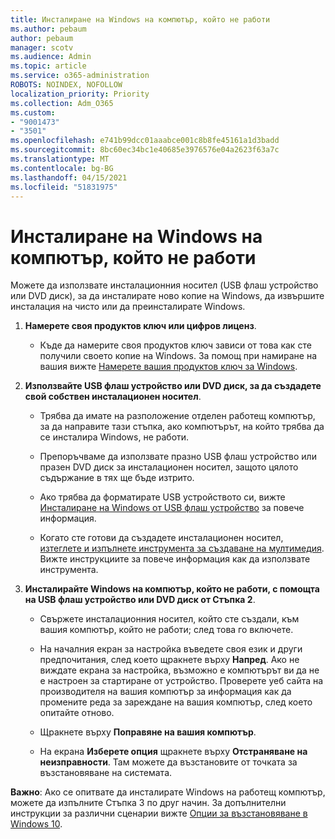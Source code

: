 ```yaml
---
title: Инсталиране на Windows на компютър, който не работи
ms.author: pebaum
author: pebaum
manager: scotv
ms.audience: Admin
ms.topic: article
ms.service: o365-administration
ROBOTS: NOINDEX, NOFOLLOW
localization_priority: Priority
ms.collection: Adm_O365
ms.custom:
- "9001473"
- "3501"
ms.openlocfilehash: e741b99dcc01aaabce001c8b8fe45161a1d3badd
ms.sourcegitcommit: 8bc60ec34bc1e40685e3976576e04a2623f63a7c
ms.translationtype: MT
ms.contentlocale: bg-BG
ms.lasthandoff: 04/15/2021
ms.locfileid: "51831975"
---
```

# <a name="install-windows-on-a-nonfunctional-pc"></a>Инсталиране на Windows на компютър, който не работи

Можете да използвате инсталационния носител (USB флаш устройство или DVD диск), за да инсталирате ново копие на Windows, да извършите инсталация на чисто или да преинсталирате Windows.

1. **Намерете своя продуктов ключ или цифров лиценз**.

    - Къде да намерите своя продуктов ключ зависи от това как сте получили своето копие на Windows. За помощ при намиране на вашия вижте [Намерете вашия продуктов ключ за Windows](https://support.microsoft.com/help/10749/windows-10-find-product-key). 

2. **Използвайте USB флаш устройство или DVD диск, за да създадете свой собствен инсталационен носител**.

    - Трябва да имате на разположение отделен работещ компютър, за да направите тази стъпка, ако компютърът, на който трябва да се инсталира Windows, не работи.

    - Препоръчваме да използвате празно USB флаш устройство или празен DVD диск за инсталационен носител, защото цялото съдържание в тях ще бъде изтрито.

    - Ако трябва да форматирате USB устройството си, вижте [Инсталиране на Windows от USB флаш устройство](https://docs.microsoft.com/windows-hardware/manufacture/desktop/install-windows-from-a-usb-flash-drive) за повече информация.

    - Когато сте готови да създадете инсталационен носител, [изтеглете и изпълнете инструмента за създаване на мултимедия](https://www.microsoft.com/software-download/windows10). Вижте инструкциите за повече информация как да използвате инструмента.

3. **Инсталирайте Windows на компютър, който не работи, с помощта на USB флаш устройство или DVD диск от Стъпка 2**.

    - Свържете инсталационния носител, който сте създали, към вашия компютър, който не работи; след това го включете.

    - На началния екран за настройка въведете своя език и други предпочитания, след което щракнете върху **Напред**. Ако не виждате екрана за настройка, възможно е компютърът ви да не е настроен за стартиране от устройство. Проверете уеб сайта на производителя на вашия компютър за информация как да промените реда за зареждане на вашия компютър, след което опитайте отново.

    - Щракнете върху **Поправяне на вашия компютър**.

    - На екрана **Изберете опция** щракнете върху **Отстраняване на неизправности**. Там можете да възстановите от точката за възстановяване на системата.

**Важно**: Ако се опитвате да инсталирате Windows на работещ компютър, можете да изпълните Стъпка 3 по друг начин. За допълнителни инструкции за различни сценарии вижте [Опции за възстановяване в Windows 10](https://support.microsoft.com/help/12415/windows-10-recovery-options).
